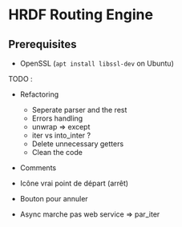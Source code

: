 # HRDF Routing Engine

## Prerequisites

* OpenSSL (`apt install libssl-dev` on Ubuntu)

TODO :
* Refactoring
  * Seperate parser and the rest
  * Errors handling
  * unwrap => except
  * iter vs into_inter ?
  * Delete unnecessary getters
  * Clean the code
* Comments

* Icône vrai point de départ (arrêt)
* Bouton pour annuler

* Async marche pas web service => par_iter
